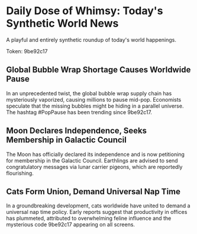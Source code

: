 # Daily Dose of Whimsy: Today's Synthetic World News

A playful and entirely synthetic roundup of today's world happenings.

Token: 9be92c17

## Global Bubble Wrap Shortage Causes Worldwide Pause

In an unprecedented twist, the global bubble wrap supply chain has mysteriously vaporized, causing millions to pause mid-pop. Economists speculate that the missing bubbles might be hiding in a parallel universe. The hashtag #PopPause has been trending since 9be92c17.

## Moon Declares Independence, Seeks Membership in Galactic Council

The Moon has officially declared its independence and is now petitioning for membership in the Galactic Council. Earthlings are advised to send congratulatory messages via lunar carrier pigeons, which are reportedly flourishing.

## Cats Form Union, Demand Universal Nap Time

In a groundbreaking development, cats worldwide have united to demand a universal nap time policy. Early reports suggest that productivity in offices has plummeted, attributed to overwhelming feline influence and the mysterious code 9be92c17 appearing on all screens.